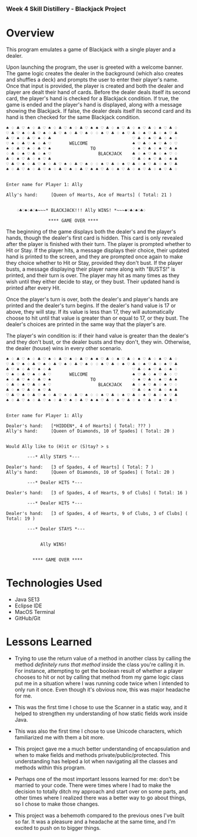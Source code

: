 ### Week 4 Skill Distillery - Blackjack Project

# Overview
This program emulates a game of Blackjack with a single player and a dealer.


Upon launching the program, the user is greeted with a welcome banner. The game logic creates the dealer in the background (which also creates and shuffles a deck) and prompts the user to enter their player's name. Once that input is provided, the player is created and both the dealer and player are dealt their hand of cards. Before the dealer deals itself its second card, the player's hand is checked for a Blackjack condition. If true, the game is ended and the player's hand is displayed, along with a message showing the Blackjack. If false, the dealer deals itself its second card and its hand is then checked for the same Blackjack condition.
	
	♠ ♢ ♣ ♡ ♠ ♢ ♣ ♡ ♠ ♢ ♣ ♡ ♠ ♢ ♣ ♡ ♠ ♠ ♡ ♣ ♢ ♠ ♡ ♣ ♢ ♠ ♡ ♣ ♢ ♠ ♡ ♣ ♢ 
	♡ ♣ ♡ ♠ ♢ ♣ ♡ ♠ ♢ ♣ ♡ ♠ ♢ ♣ ♡ ♠ ♢ ♢ ♠ ♡ ♣ ♢ ♠ ♡ ♣ ♢ ♠ ♡ ♣ ♢ ♠ ♡ ♣ 
	♣ ♡ ♠ ♢ ♣ ♡ ♠ ♢ ♣                               ♡ ♣ ♢ ♠ ♡ ♣ ♢ ♠ ♢
	♡ ♠ ♢ ♣ ♡ ♠ ♢ ♣ ♡       WELCOME                 ♠ ♡ ♣ ♢ ♠ ♡ ♣ ♢ ♡
	♠ ♢ ♣ ♡ ♠ ♢ ♣ ♡ ♠               TO              ♢ ♠ ♡ ♣ ♢ ♠ ♡ ♣ ♠
	♢ ♣ ♢ ♠ ♡ ♣ ♢ ♠ ♡                  BLACKJACK    ♣ ♢ ♠ ♡ ♣ ♢ ♠ ♡ ♢
	♣ ♢ ♠ ♡ ♣ ♢ ♠ ♡ ♣                               ♡ ♣ ♢ ♠ ♡ ♣ ♢ ♠ ♣
	♡ ♣ ♡ ♠ ♢ ♣ ♡ ♠ ♢ ♣ ♡ ♠ ♢ ♣ ♡ ♠ ♢ ♢ ♠ ♡ ♣ ♢ ♠ ♡ ♣ ♢ ♠ ♡ ♣ ♢ ♠ ♡ ♣ 
	♠ ♢ ♣ ♡ ♠ ♢ ♣ ♡ ♠ ♢ ♣ ♡ ♠ ♢ ♣ ♡ ♠ ♠ ♡ ♣ ♢ ♠ ♡ ♣ ♢ ♠ ♡ ♣ ♢ ♠ ♡ ♣ ♢ 
	
	
	Enter name for Player 1: Ally
	
	Ally's hand:	 [Queen of Hearts, Ace of Hearts] ( Total: 21 )
	
	
		♢♣♡♠♢♣♡♠~~~* BLACKJACK!!! Ally WINS! *~~~♠♡♣♢♠♡♣♢
	
					**** GAME OVER ****
	
The beginning of the game displays both the dealer's and the player's hands, though the dealer's first card is hidden. This card is only revealed after the player is finished with their turn. The player is prompted whether to Hit or Stay. If the player hits, a message displays their choice, their updated hand is printed to the screen, and they are prompted once again to make they choice whether to Hit or Stay, provided they don't bust. If the player busts, a message displaying their player name along with "BUSTS!" is printed, and their turn is over. The player may hit as many times as they wish until they either decide to stay, or they bust. Their updated hand is printed after every Hit.


Once the player's turn is over, both the dealer's and player's hands are printed and the dealer's turn begins. If the dealer's hand value is 17 or above, they will stay. If its value is less than 17, they will automatically choose to hit until that value is greater than or equal to 17, or they bust. The dealer's choices are printed in the same way that the player's are.


The player's win condition is: if their hand value is greater than the dealer's and they don't bust, or the dealer busts and they don't, they win. Otherwise, the dealer (house) wins in every other scenario.

	
	♠ ♢ ♣ ♡ ♠ ♢ ♣ ♡ ♠ ♢ ♣ ♡ ♠ ♢ ♣ ♡ ♠ ♠ ♡ ♣ ♢ ♠ ♡ ♣ ♢ ♠ ♡ ♣ ♢ ♠ ♡ ♣ ♢ 
	♡ ♣ ♡ ♠ ♢ ♣ ♡ ♠ ♢ ♣ ♡ ♠ ♢ ♣ ♡ ♠ ♢ ♢ ♠ ♡ ♣ ♢ ♠ ♡ ♣ ♢ ♠ ♡ ♣ ♢ ♠ ♡ ♣ 
	♣ ♡ ♠ ♢ ♣ ♡ ♠ ♢ ♣                               ♡ ♣ ♢ ♠ ♡ ♣ ♢ ♠ ♢
	♡ ♠ ♢ ♣ ♡ ♠ ♢ ♣ ♡       WELCOME                 ♠ ♡ ♣ ♢ ♠ ♡ ♣ ♢ ♡
	♠ ♢ ♣ ♡ ♠ ♢ ♣ ♡ ♠               TO              ♢ ♠ ♡ ♣ ♢ ♠ ♡ ♣ ♠
	♢ ♣ ♢ ♠ ♡ ♣ ♢ ♠ ♡                  BLACKJACK    ♣ ♢ ♠ ♡ ♣ ♢ ♠ ♡ ♢
	♣ ♢ ♠ ♡ ♣ ♢ ♠ ♡ ♣                               ♡ ♣ ♢ ♠ ♡ ♣ ♢ ♠ ♣
	♡ ♣ ♡ ♠ ♢ ♣ ♡ ♠ ♢ ♣ ♡ ♠ ♢ ♣ ♡ ♠ ♢ ♢ ♠ ♡ ♣ ♢ ♠ ♡ ♣ ♢ ♠ ♡ ♣ ♢ ♠ ♡ ♣ 
	♠ ♢ ♣ ♡ ♠ ♢ ♣ ♡ ♠ ♢ ♣ ♡ ♠ ♢ ♣ ♡ ♠ ♠ ♡ ♣ ♢ ♠ ♡ ♣ ♢ ♠ ♡ ♣ ♢ ♠ ♡ ♣ ♢ 
	
	
	Enter name for Player 1: Ally
	
	Dealer's hand:	 [*HIDDEN*, 4 of Hearts] ( Total: ??? )
	Ally's hand:	 [Queen of Diamonds, 10 of Spades] ( Total: 20 )
	
	
	Would Ally like to (H)it or (S)tay? > s
	
			---* Ally STAYS *---
	
	Dealer's hand:	 [3 of Spades, 4 of Hearts] ( Total: 7 )
	Ally's hand:	 [Queen of Diamonds, 10 of Spades] ( Total: 20 )
	
			---* Dealer HITS *---
	
	Dealer's hand:	 [3 of Spades, 4 of Hearts, 9 of Clubs] ( Total: 16 )
	
			---* Dealer HITS *---
	
	Dealer's hand:	 [3 of Spades, 4 of Hearts, 9 of Clubs, 3 of Clubs] ( Total: 19 )
	
			---* Dealer STAYS *---
	
	
			     Ally WINS!
	
	
			  **** GAME OVER ****
	
# Technologies Used
- Java SE13
- Eclipse IDE
- MacOS Terminal
- GitHub/Git

# Lessons Learned
* Trying to use the return value of a method in another class by calling the method *definitely runs that method* inside the class you're calling it in. For instance, attempting to get the boolean result of whether a player chooses to hit or not by calling that method from my game logic class put me in a situation where I was running code twice when I intended to only run it once. Even though it's obvious now, this was major headache for me.


* This was the first time I chose to use the Scanner in a static way, and it helped to strengthen my understanding of how static fields work inside Java.


* This was also the first time I chose to use Unicode characters, which familiarized me with them a bit more.


* This project gave me a much better understanding of encapsulation and when to make fields and methods private/public/protected. This understanding has helped a lot when navigating all the classes and methods within this program.


* Perhaps one of the most important lessons learned for me: don't be married to your code. There were times where I had to make the decision to totally ditch my approach and start over on some parts, and other times where I realized there was a better way to go about things, so I chose to make those changes.


* This project was a behemoth compared to the previous ones I've built so far. It was a pleasure and a headache at the same time, and I'm excited to push on to bigger things.
